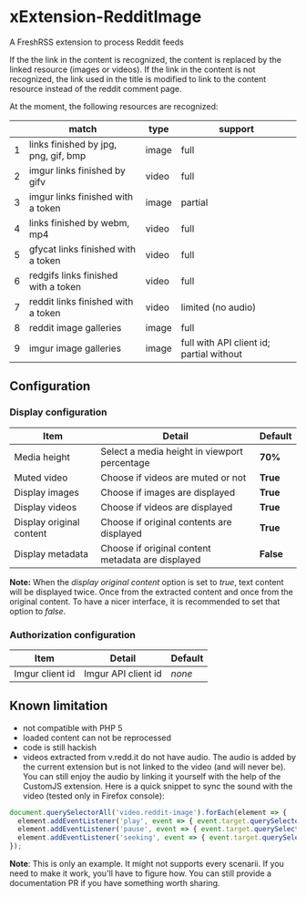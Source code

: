 # xExtension-RedditImage
A FreshRSS extension to process Reddit feeds

If the the link in the content is recognized, the content is replaced by the linked resource (images or videos).
If the link in the content is not recognized, the link used in the title is modified to link to the content resource instead of the reddit comment page.

At the moment, the following resources are recognized:

&nbsp; |match | type | support
-------|------|------|--------
1 | links finished by jpg, png, gif, bmp | image | full
2 | imgur links finished by gifv | video | full
3 | imgur links finished with a token | image | partial
4 | links finished by webm, mp4 | video | full
5 | gfycat links finished with a token | video | full
6 | redgifs links finished with a token | video | full
7 | reddit links finished with a token | video | limited (no audio)
8 | reddit image galleries | image | full
9 | imgur image galleries | image | full with API client id; partial without

## Configuration
### Display configuration

Item | Detail | Default
-----|--------|--------
Media height | Select a media height in viewport percentage | **70%**
Muted video | Choose if videos are muted or not | **True**
Display images | Choose if images are displayed | **True**
Display videos | Choose if videos are displayed | **True**
Display original content | Choose if original contents are displayed | **True**
Display metadata | Choose if original content metadata are displayed | **False**

**Note:**
When the *display original content* option is set to *true*, text content will be displayed twice. Once from the extracted content and once from the original content. To have a nicer interface, it is recommended to set that option to *false*.

### Authorization configuration

Item | Detail | Default
-----|--------|--------
Imgur client id | Imgur API client id | _none_

## Known limitation
- not compatible with PHP 5
- loaded content can not be reprocessed
- code is still hackish
- videos extracted from v.redd.it do not have audio. The audio is added by the current extension but is not linked to the video (and will never be). You can still enjoy the audio by linking it yourself with the help of the CustomJS extension. Here is a quick snippet to sync the sound with the video (tested only in Firefox console):
```js
document.querySelectorAll('video.reddit-image').forEach(element => {
  element.addEventListener('play', event => { event.target.querySelector('audio').play(); })
  element.addEventListener('pause', event => { event.target.querySelector('audio').pause(); })
  element.addEventListener('seeking', event => { event.target.querySelector('audio').currentTime = event.target.currentTime })
});
```
**Note**: This is only an example. It might not supports every scenarii. If you need to make it work, you'll have to figure how. You can still provide a documentation PR if you have something worth sharing.
